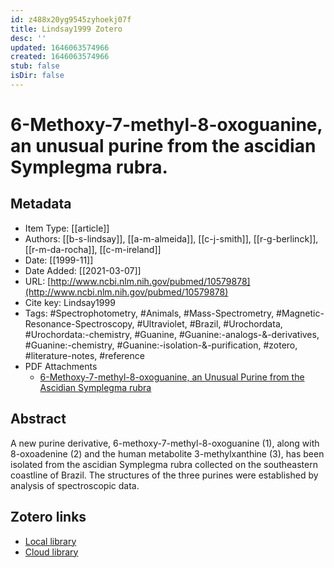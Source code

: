 ```yaml
---
id: z488x20yg9545zyhoekj07f
title: Lindsay1999 Zotero
desc: ''
updated: 1646063574966
created: 1646063574966
stub: false
isDir: false
---
```

# 6-Methoxy-7-methyl-8-oxoguanine, an unusual purine from the ascidian Symplegma rubra.

## Metadata

* Item Type: [[article]]
* Authors: [[b-s-lindsay]], [[a-m-almeida]], [[c-j-smith]], [[r-g-berlinck]], [[r-m-da-rocha]], [[c-m-ireland]]
* Date: [[1999-11]]
* Date Added: [[2021-03-07]]
* URL: [http://www.ncbi.nlm.nih.gov/pubmed/10579878](http://www.ncbi.nlm.nih.gov/pubmed/10579878)
* Cite key: Lindsay1999
* Tags: #Spectrophotometry, #Animals, #Mass-Spectrometry, #Magnetic-Resonance-Spectroscopy, #Ultraviolet, #Brazil, #Urochordata, #Urochordata:-chemistry, #Guanine, #Guanine:-analogs-&-derivatives, #Guanine:-chemistry, #Guanine:-isolation-&-purification, #zotero, #literature-notes, #reference
* PDF Attachments
	- [6-Methoxy-7-methyl-8-oxoguanine, an Unusual Purine from the Ascidian Symplegma rubra](zotero://open-pdf/library/items/E924SWKJ)

## Abstract

A new purine derivative, 6-methoxy-7-methyl-8-oxoguanine (1), along with 8-oxoadenine (2) and the human metabolite 3-methylxanthine (3), has been isolated from the ascidian Symplegma rubra collected on the southeastern coastline of Brazil. The structures of the three purines were established by analysis of spectroscopic data.


##  Zotero links
* [Local library](zotero://select/items/1_H8BHS8MW)
* [Cloud library](http://zotero.org/users/7593438/items/H8BHS8MW)

